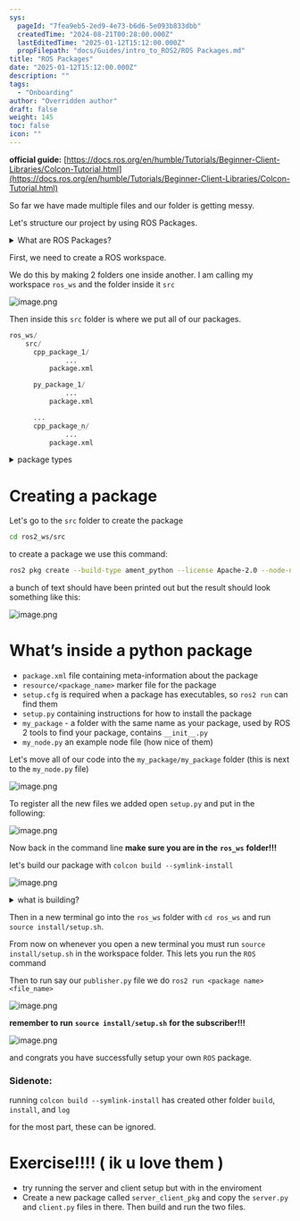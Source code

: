 ```yaml
---
sys:
  pageId: "7fea9eb5-2ed9-4e73-b6d6-5e093b833dbb"
  createdTime: "2024-08-21T00:28:00.000Z"
  lastEditedTime: "2025-01-12T15:12:00.000Z"
  propFilepath: "docs/Guides/intro_to_ROS2/ROS Packages.md"
title: "ROS Packages"
date: "2025-01-12T15:12:00.000Z"
description: ""
tags:
  - "Onboarding"
author: "Overridden author"
draft: false
weight: 145
toc: false
icon: ""
---
```


**official guide:** [https://docs.ros.org/en/humble/Tutorials/Beginner-Client-Libraries/Colcon-Tutorial.html](https://docs.ros.org/en/humble/Tutorials/Beginner-Client-Libraries/Colcon-Tutorial.html)

So far we have made multiple files and our folder is getting messy.

Let's structure our project by using ROS Packages.

<details>

<summary>What are ROS Packages?</summary>

ROS Packages are, as the name implies, packages of code that are highly sharable between ROS developers.

They consist of a folder, `package.xml` file, and source code

```python
      cpp_package_1/
		      ... imagine much code files here ..
          package.xml
```

</details>

First, we need to create a ROS workspace.

We do this by making 2 folders one inside another. I am calling my workspace `ros_ws` and the folder inside it `src`

![image.png](https://prod-files-secure.s3.us-west-2.amazonaws.com/d518164a-d88e-44d1-a4ee-3adb3bd8bce0/70706947-fd18-4537-a67b-e12946812d31/image.png?X-Amz-Algorithm=AWS4-HMAC-SHA256&X-Amz-Content-Sha256=UNSIGNED-PAYLOAD&X-Amz-Credential=ASIAZI2LB466Y6PICKVJ%2F20250613%2Fus-west-2%2Fs3%2Faws4_request&X-Amz-Date=20250613T140858Z&X-Amz-Expires=3600&X-Amz-Security-Token=IQoJb3JpZ2luX2VjEC0aCXVzLXdlc3QtMiJHMEUCIQC7k4CVzUgTojWNLgsvK7sk26zBeRqcR9bOF0efBe3IRAIgbkJWgmrufOlMIbAIN%2F4vMY3BgDYwV5Z343WmqzUdzLEq%2FwMIFhAAGgw2Mzc0MjMxODM4MDUiDAXv3nXDrGZhDpcoLyrcAxnV0bTY%2FNZaDONG6EbfdagCu5tU7rnfNS7clIB5fHP3ktqWXFDTFs2HvV0ojF%2BB%2FjvzCFuoyUD6HRSOkaEVCubJswgozMmg%2BkvPXULR9NRxzB%2F8xVmfHfdI1G%2F4cz6e4QL3a6r5USA9r6cWpKrQ%2FHZG%2BG9NoI0RWEG2XA89TzDkMIWA7ykC17PUir695OLGMl4SAiPEhqRAQUFRNaybFRjEZoEdhKpw5yVccvtrD5wvjB%2BcXHFAV4QjtKrWsb5dL8SfnAN63ycLXw2hFwBcBemMwq2QwaSQrES4MAxLH9tc0PGBgMS%2FXEidnTbO%2BzVUHhrTNRehN6wQ48g%2BV4ztXWtKl%2BKGPcH3G1ghYabwzeF6lCr3B%2FyunkEyDQrZNUKcZRoQYYyzn2HQ7X9xS%2B4whJIH1fBYemPcspspY08OUo9gxEcjsJdGMnWqX3F6RKg%2B%2FtdubY0uUiG9Pd6dKeJXwqYWytGKemCj7DznRYYjapz4YWQ%2FMxfKRe4aVnAXdtu77gg9XbDCdGEDNBOF%2FC2bdZO2Mswb6eEczsSl8YkwvkU%2BCY7AOB40zcmBYfvZ2lvNfKOWAU1vZ5NhUX2ZxU9oKAHPLQps0sIlMxiddV0Q2ihMJ7Bs%2BALoLUAb74H9MKLJsMIGOqUB2scPghO9%2BwbbIGXX%2Ffstvq04G37wMKg4fNVY5hj5YgnQZPIS6%2ButSlqePItY6yXS9ePFW85Uv75ZburkAgEJMn2DN5qOpTxS92U4HartF%2FhaJR8QuPPsqmmhaPDLfA9IAVVhGYJZC5Q5TRuPxuE8bsr%2BNg5zxu39u5BNRahtskqjYb1XnDJqm%2FrlbWzeglhuZTQQm6L9dwRqpr%2BePlr4ntn4QGCj&X-Amz-Signature=4badf47a10921d551fc59508d571c6f34ba244a6fe602b00931c593098792d13&X-Amz-SignedHeaders=host&x-amz-checksum-mode=ENABLED&x-id=GetObject)

Then inside this `src` folder is where we put all of our packages.

```python
ros_ws/
    src/
      cpp_package_1/
		      ...
          package.xml

      py_package_1/
		      ...
          package.xml

      ...
      cpp_package_n/
		      ...
          package.xml

```

<details>

<summary>package types</summary>

packages can be either `C++` or python.

the intern file structure is different for each but for this guide we will stick to creating python packages

</details>

# Creating a package

Let's go to the `src` folder to create the package

```bash
cd ros2_ws/src
```

to create a package we use this command:

```bash
ros2 pkg create --build-type ament_python --license Apache-2.0 --node-name my_node my_package
```

a bunch of text should have been printed out but the result should look something like this:

![image.png](https://prod-files-secure.s3.us-west-2.amazonaws.com/d518164a-d88e-44d1-a4ee-3adb3bd8bce0/e6cf1e3f-8512-4a3e-b131-079f800bf3e8/image.png?X-Amz-Algorithm=AWS4-HMAC-SHA256&X-Amz-Content-Sha256=UNSIGNED-PAYLOAD&X-Amz-Credential=ASIAZI2LB466Y6PICKVJ%2F20250613%2Fus-west-2%2Fs3%2Faws4_request&X-Amz-Date=20250613T140858Z&X-Amz-Expires=3600&X-Amz-Security-Token=IQoJb3JpZ2luX2VjEC0aCXVzLXdlc3QtMiJHMEUCIQC7k4CVzUgTojWNLgsvK7sk26zBeRqcR9bOF0efBe3IRAIgbkJWgmrufOlMIbAIN%2F4vMY3BgDYwV5Z343WmqzUdzLEq%2FwMIFhAAGgw2Mzc0MjMxODM4MDUiDAXv3nXDrGZhDpcoLyrcAxnV0bTY%2FNZaDONG6EbfdagCu5tU7rnfNS7clIB5fHP3ktqWXFDTFs2HvV0ojF%2BB%2FjvzCFuoyUD6HRSOkaEVCubJswgozMmg%2BkvPXULR9NRxzB%2F8xVmfHfdI1G%2F4cz6e4QL3a6r5USA9r6cWpKrQ%2FHZG%2BG9NoI0RWEG2XA89TzDkMIWA7ykC17PUir695OLGMl4SAiPEhqRAQUFRNaybFRjEZoEdhKpw5yVccvtrD5wvjB%2BcXHFAV4QjtKrWsb5dL8SfnAN63ycLXw2hFwBcBemMwq2QwaSQrES4MAxLH9tc0PGBgMS%2FXEidnTbO%2BzVUHhrTNRehN6wQ48g%2BV4ztXWtKl%2BKGPcH3G1ghYabwzeF6lCr3B%2FyunkEyDQrZNUKcZRoQYYyzn2HQ7X9xS%2B4whJIH1fBYemPcspspY08OUo9gxEcjsJdGMnWqX3F6RKg%2B%2FtdubY0uUiG9Pd6dKeJXwqYWytGKemCj7DznRYYjapz4YWQ%2FMxfKRe4aVnAXdtu77gg9XbDCdGEDNBOF%2FC2bdZO2Mswb6eEczsSl8YkwvkU%2BCY7AOB40zcmBYfvZ2lvNfKOWAU1vZ5NhUX2ZxU9oKAHPLQps0sIlMxiddV0Q2ihMJ7Bs%2BALoLUAb74H9MKLJsMIGOqUB2scPghO9%2BwbbIGXX%2Ffstvq04G37wMKg4fNVY5hj5YgnQZPIS6%2ButSlqePItY6yXS9ePFW85Uv75ZburkAgEJMn2DN5qOpTxS92U4HartF%2FhaJR8QuPPsqmmhaPDLfA9IAVVhGYJZC5Q5TRuPxuE8bsr%2BNg5zxu39u5BNRahtskqjYb1XnDJqm%2FrlbWzeglhuZTQQm6L9dwRqpr%2BePlr4ntn4QGCj&X-Amz-Signature=aefcdcacaaf0be9d2301499d7ce857453c5f139fa42b604d3d54627952dea37a&X-Amz-SignedHeaders=host&x-amz-checksum-mode=ENABLED&x-id=GetObject)

# What’s inside a python package

- `package.xml` file containing meta-information about the package
- `resource/<package_name>` marker file for the package
- `setup.cfg` is required when a package has executables, so `ros2 run` can find them
- `setup.py` containing instructions for how to install the package
- `my_package` - a folder with the same name as your package, used by ROS 2 tools to find your package, contains `__init__.py`
- `my_node.py` an example node file (how nice of them)

Let's move all of our code into the `my_package/my_package` folder (this is next to the `my_node.py` file)

![image.png](https://prod-files-secure.s3.us-west-2.amazonaws.com/d518164a-d88e-44d1-a4ee-3adb3bd8bce0/9ce58f11-0da9-4d3e-b86d-506a9685d378/image.png?X-Amz-Algorithm=AWS4-HMAC-SHA256&X-Amz-Content-Sha256=UNSIGNED-PAYLOAD&X-Amz-Credential=ASIAZI2LB466Y6PICKVJ%2F20250613%2Fus-west-2%2Fs3%2Faws4_request&X-Amz-Date=20250613T140858Z&X-Amz-Expires=3600&X-Amz-Security-Token=IQoJb3JpZ2luX2VjEC0aCXVzLXdlc3QtMiJHMEUCIQC7k4CVzUgTojWNLgsvK7sk26zBeRqcR9bOF0efBe3IRAIgbkJWgmrufOlMIbAIN%2F4vMY3BgDYwV5Z343WmqzUdzLEq%2FwMIFhAAGgw2Mzc0MjMxODM4MDUiDAXv3nXDrGZhDpcoLyrcAxnV0bTY%2FNZaDONG6EbfdagCu5tU7rnfNS7clIB5fHP3ktqWXFDTFs2HvV0ojF%2BB%2FjvzCFuoyUD6HRSOkaEVCubJswgozMmg%2BkvPXULR9NRxzB%2F8xVmfHfdI1G%2F4cz6e4QL3a6r5USA9r6cWpKrQ%2FHZG%2BG9NoI0RWEG2XA89TzDkMIWA7ykC17PUir695OLGMl4SAiPEhqRAQUFRNaybFRjEZoEdhKpw5yVccvtrD5wvjB%2BcXHFAV4QjtKrWsb5dL8SfnAN63ycLXw2hFwBcBemMwq2QwaSQrES4MAxLH9tc0PGBgMS%2FXEidnTbO%2BzVUHhrTNRehN6wQ48g%2BV4ztXWtKl%2BKGPcH3G1ghYabwzeF6lCr3B%2FyunkEyDQrZNUKcZRoQYYyzn2HQ7X9xS%2B4whJIH1fBYemPcspspY08OUo9gxEcjsJdGMnWqX3F6RKg%2B%2FtdubY0uUiG9Pd6dKeJXwqYWytGKemCj7DznRYYjapz4YWQ%2FMxfKRe4aVnAXdtu77gg9XbDCdGEDNBOF%2FC2bdZO2Mswb6eEczsSl8YkwvkU%2BCY7AOB40zcmBYfvZ2lvNfKOWAU1vZ5NhUX2ZxU9oKAHPLQps0sIlMxiddV0Q2ihMJ7Bs%2BALoLUAb74H9MKLJsMIGOqUB2scPghO9%2BwbbIGXX%2Ffstvq04G37wMKg4fNVY5hj5YgnQZPIS6%2ButSlqePItY6yXS9ePFW85Uv75ZburkAgEJMn2DN5qOpTxS92U4HartF%2FhaJR8QuPPsqmmhaPDLfA9IAVVhGYJZC5Q5TRuPxuE8bsr%2BNg5zxu39u5BNRahtskqjYb1XnDJqm%2FrlbWzeglhuZTQQm6L9dwRqpr%2BePlr4ntn4QGCj&X-Amz-Signature=5959f1008b5d79f56289b42a3f2800a1f2a6e5987f85457b69d0c7535b578697&X-Amz-SignedHeaders=host&x-amz-checksum-mode=ENABLED&x-id=GetObject)

To register all the new files we added open `setup.py` and put in the following:

![image.png](https://prod-files-secure.s3.us-west-2.amazonaws.com/d518164a-d88e-44d1-a4ee-3adb3bd8bce0/1cd7c262-4cae-4496-9d75-c178537d24a2/image.png?X-Amz-Algorithm=AWS4-HMAC-SHA256&X-Amz-Content-Sha256=UNSIGNED-PAYLOAD&X-Amz-Credential=ASIAZI2LB466Y6PICKVJ%2F20250613%2Fus-west-2%2Fs3%2Faws4_request&X-Amz-Date=20250613T140858Z&X-Amz-Expires=3600&X-Amz-Security-Token=IQoJb3JpZ2luX2VjEC0aCXVzLXdlc3QtMiJHMEUCIQC7k4CVzUgTojWNLgsvK7sk26zBeRqcR9bOF0efBe3IRAIgbkJWgmrufOlMIbAIN%2F4vMY3BgDYwV5Z343WmqzUdzLEq%2FwMIFhAAGgw2Mzc0MjMxODM4MDUiDAXv3nXDrGZhDpcoLyrcAxnV0bTY%2FNZaDONG6EbfdagCu5tU7rnfNS7clIB5fHP3ktqWXFDTFs2HvV0ojF%2BB%2FjvzCFuoyUD6HRSOkaEVCubJswgozMmg%2BkvPXULR9NRxzB%2F8xVmfHfdI1G%2F4cz6e4QL3a6r5USA9r6cWpKrQ%2FHZG%2BG9NoI0RWEG2XA89TzDkMIWA7ykC17PUir695OLGMl4SAiPEhqRAQUFRNaybFRjEZoEdhKpw5yVccvtrD5wvjB%2BcXHFAV4QjtKrWsb5dL8SfnAN63ycLXw2hFwBcBemMwq2QwaSQrES4MAxLH9tc0PGBgMS%2FXEidnTbO%2BzVUHhrTNRehN6wQ48g%2BV4ztXWtKl%2BKGPcH3G1ghYabwzeF6lCr3B%2FyunkEyDQrZNUKcZRoQYYyzn2HQ7X9xS%2B4whJIH1fBYemPcspspY08OUo9gxEcjsJdGMnWqX3F6RKg%2B%2FtdubY0uUiG9Pd6dKeJXwqYWytGKemCj7DznRYYjapz4YWQ%2FMxfKRe4aVnAXdtu77gg9XbDCdGEDNBOF%2FC2bdZO2Mswb6eEczsSl8YkwvkU%2BCY7AOB40zcmBYfvZ2lvNfKOWAU1vZ5NhUX2ZxU9oKAHPLQps0sIlMxiddV0Q2ihMJ7Bs%2BALoLUAb74H9MKLJsMIGOqUB2scPghO9%2BwbbIGXX%2Ffstvq04G37wMKg4fNVY5hj5YgnQZPIS6%2ButSlqePItY6yXS9ePFW85Uv75ZburkAgEJMn2DN5qOpTxS92U4HartF%2FhaJR8QuPPsqmmhaPDLfA9IAVVhGYJZC5Q5TRuPxuE8bsr%2BNg5zxu39u5BNRahtskqjYb1XnDJqm%2FrlbWzeglhuZTQQm6L9dwRqpr%2BePlr4ntn4QGCj&X-Amz-Signature=7d82bfe05567c890225ab51cb3a9126a312b941adc203d38dcc5b3b200b94eac&X-Amz-SignedHeaders=host&x-amz-checksum-mode=ENABLED&x-id=GetObject)

Now back in the command line **make sure you are in the** **`ros_ws`** **folder!!!**

let's build our package with `colcon build --symlink-install`

![image.png](https://prod-files-secure.s3.us-west-2.amazonaws.com/d518164a-d88e-44d1-a4ee-3adb3bd8bce0/2f2a0d27-b173-48fd-b189-5f5c0ce65619/image.png?X-Amz-Algorithm=AWS4-HMAC-SHA256&X-Amz-Content-Sha256=UNSIGNED-PAYLOAD&X-Amz-Credential=ASIAZI2LB466Y6PICKVJ%2F20250613%2Fus-west-2%2Fs3%2Faws4_request&X-Amz-Date=20250613T140859Z&X-Amz-Expires=3600&X-Amz-Security-Token=IQoJb3JpZ2luX2VjEC0aCXVzLXdlc3QtMiJHMEUCIQC7k4CVzUgTojWNLgsvK7sk26zBeRqcR9bOF0efBe3IRAIgbkJWgmrufOlMIbAIN%2F4vMY3BgDYwV5Z343WmqzUdzLEq%2FwMIFhAAGgw2Mzc0MjMxODM4MDUiDAXv3nXDrGZhDpcoLyrcAxnV0bTY%2FNZaDONG6EbfdagCu5tU7rnfNS7clIB5fHP3ktqWXFDTFs2HvV0ojF%2BB%2FjvzCFuoyUD6HRSOkaEVCubJswgozMmg%2BkvPXULR9NRxzB%2F8xVmfHfdI1G%2F4cz6e4QL3a6r5USA9r6cWpKrQ%2FHZG%2BG9NoI0RWEG2XA89TzDkMIWA7ykC17PUir695OLGMl4SAiPEhqRAQUFRNaybFRjEZoEdhKpw5yVccvtrD5wvjB%2BcXHFAV4QjtKrWsb5dL8SfnAN63ycLXw2hFwBcBemMwq2QwaSQrES4MAxLH9tc0PGBgMS%2FXEidnTbO%2BzVUHhrTNRehN6wQ48g%2BV4ztXWtKl%2BKGPcH3G1ghYabwzeF6lCr3B%2FyunkEyDQrZNUKcZRoQYYyzn2HQ7X9xS%2B4whJIH1fBYemPcspspY08OUo9gxEcjsJdGMnWqX3F6RKg%2B%2FtdubY0uUiG9Pd6dKeJXwqYWytGKemCj7DznRYYjapz4YWQ%2FMxfKRe4aVnAXdtu77gg9XbDCdGEDNBOF%2FC2bdZO2Mswb6eEczsSl8YkwvkU%2BCY7AOB40zcmBYfvZ2lvNfKOWAU1vZ5NhUX2ZxU9oKAHPLQps0sIlMxiddV0Q2ihMJ7Bs%2BALoLUAb74H9MKLJsMIGOqUB2scPghO9%2BwbbIGXX%2Ffstvq04G37wMKg4fNVY5hj5YgnQZPIS6%2ButSlqePItY6yXS9ePFW85Uv75ZburkAgEJMn2DN5qOpTxS92U4HartF%2FhaJR8QuPPsqmmhaPDLfA9IAVVhGYJZC5Q5TRuPxuE8bsr%2BNg5zxu39u5BNRahtskqjYb1XnDJqm%2FrlbWzeglhuZTQQm6L9dwRqpr%2BePlr4ntn4QGCj&X-Amz-Signature=7e02d401c40da78731a25a7852a4b2b740bdd7ac939a3d9ae73eff76efe3f888&X-Amz-SignedHeaders=host&x-amz-checksum-mode=ENABLED&x-id=GetObject)

<details>

<summary>what is building?</summary>

if you are a CS major at Rose-Hulman you will learn the answer to this in CSSE132

but TLDR; is it combines all the code files into one program that can be run easily 

</details>

Then in a new terminal go into the `ros_ws` folder with `cd ros_ws` and run `source install/setup.sh`. 

From now on whenever you open a new terminal you must run `source install/setup.sh` in the workspace folder. This lets you run the `ROS` command

Then to run say our `publisher.py` file we do `ros2 run <package name> <file_name>`

![image.png](https://prod-files-secure.s3.us-west-2.amazonaws.com/d518164a-d88e-44d1-a4ee-3adb3bd8bce0/4f4b1219-3a44-4632-aa0a-ce3471699f59/image.png?X-Amz-Algorithm=AWS4-HMAC-SHA256&X-Amz-Content-Sha256=UNSIGNED-PAYLOAD&X-Amz-Credential=ASIAZI2LB466Y6PICKVJ%2F20250613%2Fus-west-2%2Fs3%2Faws4_request&X-Amz-Date=20250613T140859Z&X-Amz-Expires=3600&X-Amz-Security-Token=IQoJb3JpZ2luX2VjEC0aCXVzLXdlc3QtMiJHMEUCIQC7k4CVzUgTojWNLgsvK7sk26zBeRqcR9bOF0efBe3IRAIgbkJWgmrufOlMIbAIN%2F4vMY3BgDYwV5Z343WmqzUdzLEq%2FwMIFhAAGgw2Mzc0MjMxODM4MDUiDAXv3nXDrGZhDpcoLyrcAxnV0bTY%2FNZaDONG6EbfdagCu5tU7rnfNS7clIB5fHP3ktqWXFDTFs2HvV0ojF%2BB%2FjvzCFuoyUD6HRSOkaEVCubJswgozMmg%2BkvPXULR9NRxzB%2F8xVmfHfdI1G%2F4cz6e4QL3a6r5USA9r6cWpKrQ%2FHZG%2BG9NoI0RWEG2XA89TzDkMIWA7ykC17PUir695OLGMl4SAiPEhqRAQUFRNaybFRjEZoEdhKpw5yVccvtrD5wvjB%2BcXHFAV4QjtKrWsb5dL8SfnAN63ycLXw2hFwBcBemMwq2QwaSQrES4MAxLH9tc0PGBgMS%2FXEidnTbO%2BzVUHhrTNRehN6wQ48g%2BV4ztXWtKl%2BKGPcH3G1ghYabwzeF6lCr3B%2FyunkEyDQrZNUKcZRoQYYyzn2HQ7X9xS%2B4whJIH1fBYemPcspspY08OUo9gxEcjsJdGMnWqX3F6RKg%2B%2FtdubY0uUiG9Pd6dKeJXwqYWytGKemCj7DznRYYjapz4YWQ%2FMxfKRe4aVnAXdtu77gg9XbDCdGEDNBOF%2FC2bdZO2Mswb6eEczsSl8YkwvkU%2BCY7AOB40zcmBYfvZ2lvNfKOWAU1vZ5NhUX2ZxU9oKAHPLQps0sIlMxiddV0Q2ihMJ7Bs%2BALoLUAb74H9MKLJsMIGOqUB2scPghO9%2BwbbIGXX%2Ffstvq04G37wMKg4fNVY5hj5YgnQZPIS6%2ButSlqePItY6yXS9ePFW85Uv75ZburkAgEJMn2DN5qOpTxS92U4HartF%2FhaJR8QuPPsqmmhaPDLfA9IAVVhGYJZC5Q5TRuPxuE8bsr%2BNg5zxu39u5BNRahtskqjYb1XnDJqm%2FrlbWzeglhuZTQQm6L9dwRqpr%2BePlr4ntn4QGCj&X-Amz-Signature=69536d38094bb91ea77e208667f71882b4bdbd03b58d49af2f1620b258c03800&X-Amz-SignedHeaders=host&x-amz-checksum-mode=ENABLED&x-id=GetObject)

**remember to run** **`source install/setup.sh`** **for the subscriber!!!**

![image.png](https://prod-files-secure.s3.us-west-2.amazonaws.com/d518164a-d88e-44d1-a4ee-3adb3bd8bce0/02121119-dad4-49ec-8356-c956108b4243/image.png?X-Amz-Algorithm=AWS4-HMAC-SHA256&X-Amz-Content-Sha256=UNSIGNED-PAYLOAD&X-Amz-Credential=ASIAZI2LB466Y6PICKVJ%2F20250613%2Fus-west-2%2Fs3%2Faws4_request&X-Amz-Date=20250613T140859Z&X-Amz-Expires=3600&X-Amz-Security-Token=IQoJb3JpZ2luX2VjEC0aCXVzLXdlc3QtMiJHMEUCIQC7k4CVzUgTojWNLgsvK7sk26zBeRqcR9bOF0efBe3IRAIgbkJWgmrufOlMIbAIN%2F4vMY3BgDYwV5Z343WmqzUdzLEq%2FwMIFhAAGgw2Mzc0MjMxODM4MDUiDAXv3nXDrGZhDpcoLyrcAxnV0bTY%2FNZaDONG6EbfdagCu5tU7rnfNS7clIB5fHP3ktqWXFDTFs2HvV0ojF%2BB%2FjvzCFuoyUD6HRSOkaEVCubJswgozMmg%2BkvPXULR9NRxzB%2F8xVmfHfdI1G%2F4cz6e4QL3a6r5USA9r6cWpKrQ%2FHZG%2BG9NoI0RWEG2XA89TzDkMIWA7ykC17PUir695OLGMl4SAiPEhqRAQUFRNaybFRjEZoEdhKpw5yVccvtrD5wvjB%2BcXHFAV4QjtKrWsb5dL8SfnAN63ycLXw2hFwBcBemMwq2QwaSQrES4MAxLH9tc0PGBgMS%2FXEidnTbO%2BzVUHhrTNRehN6wQ48g%2BV4ztXWtKl%2BKGPcH3G1ghYabwzeF6lCr3B%2FyunkEyDQrZNUKcZRoQYYyzn2HQ7X9xS%2B4whJIH1fBYemPcspspY08OUo9gxEcjsJdGMnWqX3F6RKg%2B%2FtdubY0uUiG9Pd6dKeJXwqYWytGKemCj7DznRYYjapz4YWQ%2FMxfKRe4aVnAXdtu77gg9XbDCdGEDNBOF%2FC2bdZO2Mswb6eEczsSl8YkwvkU%2BCY7AOB40zcmBYfvZ2lvNfKOWAU1vZ5NhUX2ZxU9oKAHPLQps0sIlMxiddV0Q2ihMJ7Bs%2BALoLUAb74H9MKLJsMIGOqUB2scPghO9%2BwbbIGXX%2Ffstvq04G37wMKg4fNVY5hj5YgnQZPIS6%2ButSlqePItY6yXS9ePFW85Uv75ZburkAgEJMn2DN5qOpTxS92U4HartF%2FhaJR8QuPPsqmmhaPDLfA9IAVVhGYJZC5Q5TRuPxuE8bsr%2BNg5zxu39u5BNRahtskqjYb1XnDJqm%2FrlbWzeglhuZTQQm6L9dwRqpr%2BePlr4ntn4QGCj&X-Amz-Signature=6a824adb742d0729dae046f654dda0696bc4fdd46637bde5753630547e889f71&X-Amz-SignedHeaders=host&x-amz-checksum-mode=ENABLED&x-id=GetObject)

and congrats you have successfully setup your own `ROS` package.

### Sidenote:

running `colcon build --symlink-install` has created other folder `build`, `install`, and `log`

for the most part, these can be ignored.

# Exercise!!!! ( ik u love them )

- try running the server and client setup but with in the enviroment
- Create a new package called `server_client_pkg` and copy the `server.py` and `client.py` files in there. Then build and run the two files.
